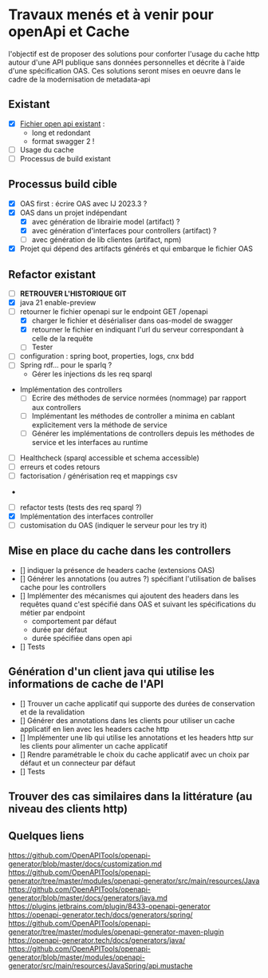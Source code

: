 # Travaux menés et à venir pour openApi et Cache

l'objectif est de proposer des solutions pour conforter l'usage du cache http autour d'une API publique sans données personnelles et décrite à l'aide d'une spécification OAS. Ces solutions seront mises en oeuvre dans le cadre de la modernisation de metadata-api

## Existant

- [X] [Fichier open api existant](./metadata-openapi.json) :
  - long et redondant
  - format swagger 2 !
- [ ] Usage du cache 
- [ ] Processus de build existant

## Processus build cible

- [X] OAS first : écrire OAS avec IJ 2023.3 ?
- [X] OAS dans un projet indépendant 
  - [X] avec génération de librairie model (artifact) ?
  - [X] avec génération d'interfaces pour controllers (artifact) ?
  - [ ] avec génération de lib clientes (artifact, npm)
- [X] Projet qui dépend des artifacts générés et qui embarque le fichier OAS

## Refactor existant

- [ ] **RETROUVER L'HISTORIQUE GIT**
- [X] java 21 enable-preview
- [ ] retourner le fichier openapi sur le endpoint GET /openapi
  - [X] charger le fichier et désérialiser dans oas-model de swagger
  - [X] retourner le fichier en indiquant l'url du serveur correspondant à celle de la requête
  - [ ] Tester
- [ ] configuration : spring boot, properties, logs, cnx bdd
- [ ] Spring rdf... pour le sparlq ?
  - Gérer les injections ds les req sparql
- Implémentation des controllers
  - [ ] Ecrire des méthodes de service normées (nommage) par rapport aux controllers
  - [ ] Implémentant les méthodes de controller a minima en cablant explicitement vers la méthode de service
  - [ ] Générer les implémentations de controllers depuis les méthodes de service et les interfaces au runtime
- [ ] Healthcheck (sparql accessible et schema accessible)
- [ ] erreurs et codes retours
- [ ] factorisation / générisation req et mappings csv
- 
- [ ] refactor tests (tests des req sparql ?)
- [X] Implémentation des interfaces controller
- [ ] customisation du OAS (indiquer le serveur pour les try it)

## Mise en place du cache dans les controllers

- [] indiquer la présence de headers cache (extensions OAS)
- [] Générer les annotations (ou autres ?) spécifiant l'utilisation de balises cache pour les controllers
- [] Implémenter des mécanismes qui ajoutent des headers dans les requêtes quand c'est spécifié dans OAS et suivant les spécifications du métier par endpoint
  - comportement par défaut
  - durée par défaut
  - durée spécifiée dans open api
- [] Tests

## Génération d'un client java qui utilise les informations de cache de l'API

- [] Trouver un cache applicatif qui supporte des durées de conservation et de la revalidation
- [] Générer des annotations dans les clients pour utiliser un cache applicatif en lien avec les headers cache http 
- [] Implémenter une lib qui utilise les annotations et les headers http sur les clients pour alimenter un cache applicatif
- [] Rendre paramétrable le choix du cache applicatif avec un choix par défaut et un connecteur par défaut
- [] Tests

## Trouver des cas similaires dans la littérature (au niveau des clients http)

## Quelques liens

https://github.com/OpenAPITools/openapi-generator/blob/master/docs/customization.md
https://github.com/OpenAPITools/openapi-generator/tree/master/modules/openapi-generator/src/main/resources/Java
https://github.com/OpenAPITools/openapi-generator/blob/master/docs/generators/java.md
https://plugins.jetbrains.com/plugin/8433-openapi-generator
https://openapi-generator.tech/docs/generators/spring/
https://github.com/OpenAPITools/openapi-generator/tree/master/modules/openapi-generator-maven-plugin
https://openapi-generator.tech/docs/generators/java/
https://github.com/OpenAPITools/openapi-generator/blob/master/modules/openapi-generator/src/main/resources/JavaSpring/api.mustache

